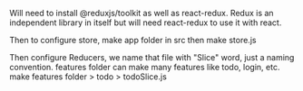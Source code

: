 Will need to install @reduxjs/toolkit as well as react-redux.
Redux is an independent library in itself but will need react-redux to use it with react. 

Then to configure store, make app folder in src then make store.js

Then configure Reducers, we name that file with "Slice" word, just a naming convention.
features folder can make many features like todo, login, etc.
make features folder > todo > todoSlice.js

